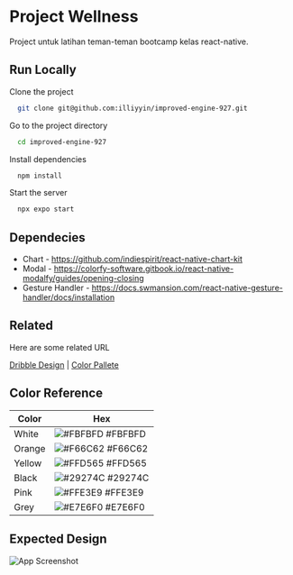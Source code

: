 
# Project Wellness

Project untuk latihan teman-teman bootcamp kelas react-native.


## Run Locally

Clone the project

```bash
  git clone git@github.com:illiyyin/improved-engine-927.git
```

Go to the project directory

```bash
  cd improved-engine-927
```

Install dependencies

```bash
  npm install
```

Start the server

```bash
  npx expo start
```


## Dependecies

- Chart - https://github.com/indiespirit/react-native-chart-kit
- Modal - https://colorfy-software.gitbook.io/react-native-modalfy/guides/opening-closing
- Gesture Handler - https://docs.swmansion.com/react-native-gesture-handler/docs/installation


## Related

Here are some related URL

[Dribble Design](https://dribbble.com/shots/20245727-Corporate-Wellness-Mobile-App-design-iOS-Android-ux-ui-designer) |
[Color Pallete](https://coolors.co/fbfbfd-f66c62-ffd565-29274c-ffe3e9-e7e6f0)

## Color Reference

| Color             | Hex                                                                |
| ----------------- | ------------------------------------------------------------------ |
| White | ![#FBFBFD](https://via.placeholder.com/10/FBFBFD?text=+) #FBFBFD |
| Orange | ![#F66C62](https://via.placeholder.com/10/F66C62?text=+) #F66C62 |
| Yellow | ![#FFD565](https://via.placeholder.com/10/FFD565?text=+) #FFD565 |
| Black | ![#29274C](https://via.placeholder.com/10/29274C?text=+) #29274C |
| Pink | ![#FFE3E9](https://via.placeholder.com/10/FFE3E9?text=+) #FFE3E9 |
| Grey | ![#E7E6F0](https://via.placeholder.com/10/E7E6F0?text=+) #E7E6F0 |


## Expected Design

![App Screenshot](https://cdn.dribbble.com/userupload/4214233/file/original-a4c80caf8bc6bcccd9ff44fc43c4f41d.png?resize=752x)

